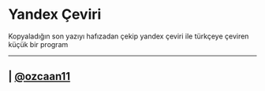 # Yandex Çeviri
Kopyaladığın son yazıyı hafızadan çekip yandex çeviri ile türkçeye çeviren küçük bir program

---

| [@ozcaan11](https://twitter.com/ozcaan11)
----

